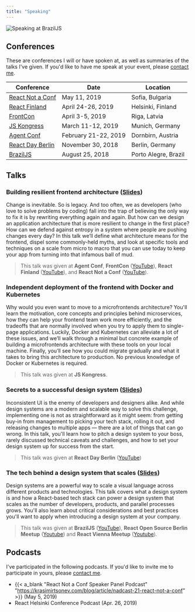 ```yaml
---
title: "Speaking"
---
```


![Speaking at BrazilJS](/images/braziljs.jpg)

## Conferences

These are conferences I will or have spoken at, as well as summaries of
the talks I've given. If you'd like to have me speak at your event,
please [contact me](/contact).

<table style="width: 100%">
  <thead>
    <tr>
      <th>Conference</th>
      <th>Date</th>
      <th>Location</th>
    </tr>
  </thead>
  <tbody>
    <tr>
      <td><a href="http://react-not-a-conf.com/" target="_blank">React Not a Conf</a></td>
      <td>May 11, 2019</td>
      <td>Sofia, Bulgaria</td>
    </tr>
    <tr>
      <td><a href="https://react-finland.fi/" target="_blank">React Finland</a></td>
      <td>April 24-26, 2019</td>
      <td>Helsinki, Finland</td>
    </tr>
    <tr>
      <td><a href="https://frontcon.lv" target="_blank">FrontCon</a></td>
      <td>April 3-5, 2019</td>
      <td>Riga, Latvia</td>
    </tr>
    <tr>
      <td><a href="https://js-kongress.com" target="_blank">JS Kongress</a></td>
      <td>March 11-12, 2019</td>
      <td>Munich, Germany</td>
    </tr>
    <tr>
      <td><a href="https://www.agent.sh/" target="_blank">Agent Conf</a></td>
      <td>February 21-22, 2019</td>
      <td>Dornbirn, Austria</td>
    </tr>
    <tr>
      <td><a href="https://reactday.berlin/" target="_blank">React Day Berlin</a></td>
      <td>November 30, 2018</td>
      <td>Berlin, Germany</td>
    </tr>
    <tr>
      <td><a href="https://braziljs.org/conf/" target="_blank">BrazilJS</a></td>
      <td>August 25, 2018</td>
      <td>Porto Alegre, Brazil</td>
    </tr>
  </tbody>
</table>

## Talks

### Building resilient frontend architecture ([Slides](/building-resilient-frontend-architecture.pdf))

Change is inevitable. So is legacy. And too often, we as developers (who love
to solve problems by coding) fall into the trap of believing the only way to
fix it is by rewriting everything again and again. But how can we design an
application architecture that is more resilient to change in the first place?
How can we defend against entropy in a system where people are pushing changes
every day? In this talk we’ll define what architecture means for the frontend,
dispel some commonly-held myths, and look at specific tools and techniques on a
scale from micro to macro that you can use today to keep your app from turning
into that infamous ball of mud.

> This talk was given at **Agent Conf**, **FrontCon** ([YouTube](https://www.youtube.com/watch?v=YNVS6sAwXm4)), **React Finland** ([YouTube](https://www.youtube.com/watch?v=brMZLmZ1HR0)), and
> **React Not a Conf** ([YouTube](https://www.youtube.com/watch?v=W3HQII-l8Tk)).

### Independent deployment of the frontend with Docker and Kubernetes

Why would you even want to move to a microfrontends architecture? You'll learn
the motivation, core concepts and principles behind microservices, how they can
help your frontend team work more efficiently, and the tradeoffs that are
normally involved when you try to apply them to single-page applications.
Luckily, Docker and Kubernetes can alleviate a lot of these issues, and we’ll
walk through a minimal but concrete example of building a microfrontends
architecture with these tools on your local machine.  Finally, you’ll see how
you could migrate gradually and what it takes to bring this architecture to
production. No previous knowledge of Docker or Kubernetes is required.

> This talk was given at **JS Kongress**.

### Secrets to a successful design system ([Slides](/secrets-to-a-successful-design-system.pdf))

Inconsistent UI is the enemy of developers and designers alike. And while
design systems are a modern and scalable way to solve this challenge,
implementing one is not as straightforward as it might seem: from getting
buy-in from management to picking your tech stack, rolling it out, and
releasing changes to multiple apps &mdash; there are a lot of things that can
go wrong. In this talk, you'll learn how to pitch a design system to your boss,
rarely discussed technical caveats and challenges, and how to set your design
system up for success from the start.

> This talk was given at **React Day Berlin** ([YouTube](https://www.youtube.com/watch?v=kPXJ5ERg9Wo&t=8710s))

### The tech behind a design system that scales ([Slides](/tech-behind-a-design-system-that-scales-brazil-js.pdf))

Design systems are a powerful way to scale a visual language across different
products and technologies. This talk covers what a design system is and how a
React-based tech stack can power a design system that scales as the number of
developers, products, and parallel processes grows. You'll also learn about
critical considerations and best practices you'll want to apply when
introducing a design system at your company.

> This talk was given at **BrazilJS** ([YouTube](https://www.youtube.com/embed/CzTnQg5Mg2E)), **React Open Source Berlin Meetup** (<a href="https://www.youtube.com/watch?v=nVcjaiTRgSY" target="_blank">Youtube</a>) and **React Vienna Meetup** (<a href="https://www.youtube.com/watch?v=mtCxN_IEudk" target="_blank">Youtube</a>).

## Podcasts

I've participated in the following podcasts. If you'd like to invite me to
participate in yours, please [contact me](/contact).

* {{< a_blank "React Not a Conf Speaker Panel Podcast" "https://krasimirtsonev.com/blog/article/nadcast-21-react-not-a-conf" >}} (May 5, 2019)
* React Helsinki Conference Podcast (Apr. 26, 2019)

